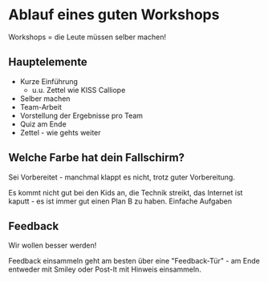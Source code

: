 # Ablauf eines guten Workshops

Workshops = die Leute müssen selber machen!



## Hauptelemente

- Kurze Einführung
  - u.u. Zettel wie KISS Calliope
- Selber machen
- Team-Arbeit
- Vorstellung der Ergebnisse pro Team
- Quiz am Ende
- Zettel - wie gehts weiter

## Welche Farbe hat dein Fallschirm?

Sei Vorbereitet - manchmal klappt es nicht, trotz guter Vorbereitung.

Es kommt nicht gut bei den Kids an, die Technik streikt, das Internet ist kaputt - es ist immer gut einen Plan B zu haben. Einfache Aufgaben 

## Feedback

Wir wollen besser werden!

Feedback einsammeln geht am besten über eine "Feedback-Tür" - am Ende entweder mit Smiley oder Post-It mit Hinweis einsammeln.



